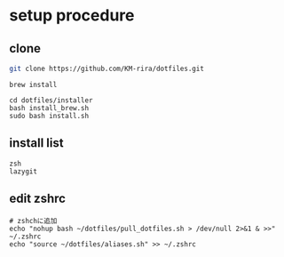 # setup procedure

## clone
```bash
git clone https://github.com/KM-rira/dotfiles.git
```

```
brew install
```

```
cd dotfiles/installer
bash install_brew.sh
sudo bash install.sh
```

## install list
```
zsh
lazygit
```

## edit zshrc
```
# zshchに追加
echo "nohup bash ~/dotfiles/pull_dotfiles.sh > /dev/null 2>&1 & >>" ~/.zshrc
echo "source ~/dotfiles/aliases.sh" >> ~/.zshrc
```

